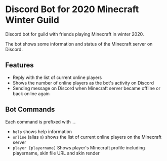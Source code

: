 # Discord Bot for 2020 Minecraft Winter Guild

Discord bot for guild with friends playing Minecraft in winter 2020.

The bot shows some information and status of the Minecraft server on Discord.

## Features

- Reply with the list of current online players
- Shows the number of online players as the bot's activity on Discord
- Sending message on Discord when Minecraft server became offline or back online again

## Bot Commands

Each command is prefixed with `.`.

- `help` shows help information
- `online` (alias `m`) shows the list of current online players on the Minecraft server
- `player [playername]` Shows player's Minecraft profile including playername, skin file URL and skin render

